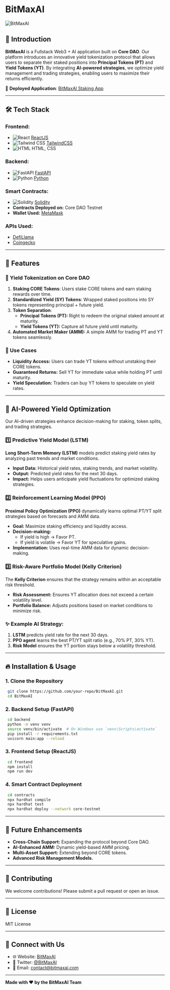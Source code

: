 # BitMaxAI

![BitMaxAI](https://your-logo-url.com/logo.png)

## 🚀 Introduction

**BitMaxAI** is a Fullstack Web3 + AI application built on **Core DAO**. Our platform introduces an innovative yield tokenization protocol that allows users to separate their staked positions into **Principal Tokens (PT)** and **Yield Tokens (YT)**. By integrating **AI-powered strategies**, we optimize yield management and trading strategies, enabling users to maximize their returns efficiently.

🔗 **Deployed Application**: [BitMaxAI Staking App](https://staking-full-stack-dapp-qfby.vercel.app/)

---

## 🛠 Tech Stack

### **Frontend:**
- ![React](https://img.shields.io/badge/React-20232A?style=for-the-badge&logo=react&logoColor=61DAFB) [ReactJS](https://react.dev/)
- ![Tailwind CSS](https://img.shields.io/badge/TailwindCSS-38B2AC?style=for-the-badge&logo=tailwind-css&logoColor=white) [TailwindCSS](https://tailwindcss.com/)
- ![HTML](https://img.shields.io/badge/HTML-E34F26?style=for-the-badge&logo=html5&logoColor=white) HTML, CSS

### **Backend:**
- ![FastAPI](https://img.shields.io/badge/FastAPI-009688?style=for-the-badge&logo=fastapi&logoColor=white) [FastAPI](https://fastapi.tiangolo.com/)
- ![Python](https://img.shields.io/badge/Python-3776AB?style=for-the-badge&logo=python&logoColor=white) [Python](https://www.python.org/)

### **Smart Contracts:**
- ![Solidity](https://img.shields.io/badge/Solidity-363636?style=for-the-badge&logo=solidity&logoColor=white) [Solidity](https://soliditylang.org/)
- **Contracts Deployed on:** Core DAO Testnet
- **Wallet Used:** [MetaMask](https://metamask.io/)

### **APIs Used:**
- [DefiLlama](https://defillama.com/)
- [Coingecko](https://www.coingecko.com/)

---

## 🌟 Features

### 🔹 Yield Tokenization on Core DAO
1. **Staking CORE Tokens**: Users stake CORE tokens and earn staking rewards over time.
2. **Standardized Yield (SY) Tokens**: Wrapped staked positions into SY tokens representing principal + future yield.
3. **Token Separation**:
   - **Principal Tokens (PT):** Right to redeem the original staked amount at maturity.
   - **Yield Tokens (YT):** Capture all future yield until maturity.
4. **Automated Market Maker (AMM):** A simple AMM for trading PT and YT tokens seamlessly.

### 🔹 Use Cases
- **Liquidity Access:** Users can trade YT tokens without unstaking their CORE tokens.
- **Guaranteed Returns:** Sell YT for immediate value while holding PT until maturity.
- **Yield Speculation:** Traders can buy YT tokens to speculate on yield rates.

---

## 🤖 AI-Powered Yield Optimization

Our AI-driven strategies enhance decision-making for staking, token splits, and trading strategies.

### **1️⃣ Predictive Yield Model (LSTM)**
**Long Short-Term Memory (LSTM)** models predict staking yield rates by analyzing past trends and market conditions.

- **Input Data:** Historical yield rates, staking trends, and market volatility.
- **Output:** Predicted yield rates for the next 30 days.
- **Impact:** Helps users anticipate yield fluctuations for optimized staking strategies.

### **2️⃣ Reinforcement Learning Model (PPO)**
**Proximal Policy Optimization (PPO)** dynamically learns optimal PT/YT split strategies based on forecasts and AMM data.

- **Goal:** Maximize staking efficiency and liquidity access.
- **Decision-making:**
  - If yield is high → Favor PT.
  - If yield is volatile → Favor YT for speculative gains.
- **Implementation:** Uses real-time AMM data for dynamic decision-making.

### **3️⃣ Risk-Aware Portfolio Model (Kelly Criterion)**
The **Kelly Criterion** ensures that the strategy remains within an acceptable risk threshold.

- **Risk Assessment:** Ensures YT allocation does not exceed a certain volatility level.
- **Portfolio Balance:** Adjusts positions based on market conditions to minimize risk.

### **✨ Example AI Strategy:**
1. **LSTM** predicts yield rate for the next 30 days.
2. **PPO agent** learns the best PT/YT split ratio (e.g., 70% PT, 30% YT).
3. **Risk Model** ensures the YT portion stays below a volatility threshold.

---

## 🔥 Installation & Usage

### **1. Clone the Repository**
```sh
 git clone https://github.com/your-repo/BitMaxAI.git
 cd BitMaxAI
```

### **2. Backend Setup (FastAPI)**
```sh
 cd backend
 python -m venv venv
 source venv/bin/activate  # On Windows use `venv\Scripts\activate`
 pip install -r requirements.txt
 uvicorn main:app --reload
```

### **3. Frontend Setup (ReactJS)**
```sh
 cd frontend
 npm install
 npm run dev
```

### **4. Smart Contract Deployment**
```sh
 cd contracts
 npx hardhat compile
 npx hardhat test
 npx hardhat deploy --network core-testnet
```

---

## 🚀 Future Enhancements
- **Cross-Chain Support:** Expanding the protocol beyond Core DAO.
- **AI-Enhanced AMM:** Dynamic yield-based AMM pricing.
- **Multi-Asset Support:** Extending beyond CORE tokens.
- **Advanced Risk Management Models.**

---

## 🤝 Contributing
We welcome contributions! Please submit a pull request or open an issue.

---

## 📜 License
MIT License

---

## 🔗 Connect with Us
- 🌐 Website: [BitMaxAI](https://staking-full-stack-dapp-qfby.vercel.app/)
- 💬 Twitter: [@BitMaxAI](https://twitter.com/your-handle)
- 📧 Email: contact@bitmaxai.com

---

**Made with ❤️ by the BitMaxAI Team**

